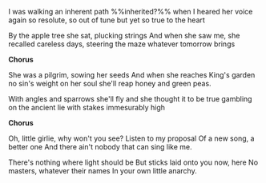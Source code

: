 
I was walking an inherent path %%inherited?%%
when I heared her voice again
so resolute, so out of tune
but yet so true to the heart

By the apple tree she sat, plucking strings
And when she saw me, she recalled
careless days, steering the maze
whatever tomorrow brings

**Chorus**

She was a pilgrim, sowing her seeds
And when she reaches King's garden
no sin's weight on her soul
she'll reap honey and green peas.

With angles and sparrows she'll fly
and she thought it to be true
gambling on the ancient lie
with stakes immesurably high

**Chorus**

Oh, little girlie, why won't you see?
Listen to my proposal
Of a new song, a better one
And there ain't nobody that can sing like me.

 There's nothing where light should be
But sticks laid onto you now, here
No masters, whatever their names
In your own little anarchy.





